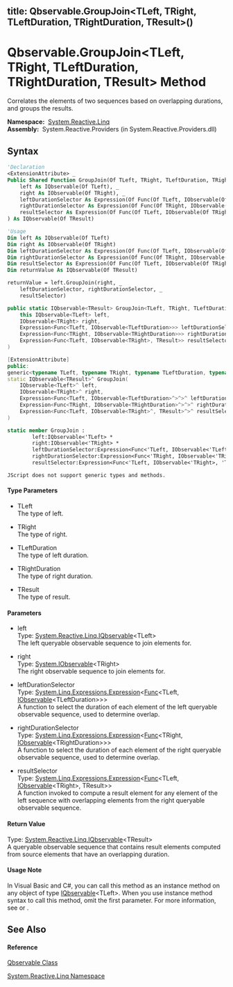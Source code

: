 title: Qbservable.GroupJoin<TLeft, TRight, TLeftDuration, TRightDuration, TResult>()
---
# Qbservable.GroupJoin\<TLeft, TRight, TLeftDuration, TRightDuration, TResult\> Method

Correlates the elements of two sequences based on overlapping durations, and groups the results.

**Namespace:**  [System.Reactive.Linq](System.Reactive.Linq\System.Reactive.Linq.md)  
**Assembly:**  System.Reactive.Providers (in System.Reactive.Providers.dll)

## Syntax

```vb
'Declaration
<ExtensionAttribute> _
Public Shared Function GroupJoin(Of TLeft, TRight, TLeftDuration, TRightDuration, TResult) ( _
    left As IQbservable(Of TLeft), _
    right As IObservable(Of TRight), _
    leftDurationSelector As Expression(Of Func(Of TLeft, IObservable(Of TLeftDuration))), _
    rightDurationSelector As Expression(Of Func(Of TRight, IObservable(Of TRightDuration))), _
    resultSelector As Expression(Of Func(Of TLeft, IObservable(Of TRight), TResult)) _
) As IQbservable(Of TResult)
```

```vb
'Usage
Dim left As IQbservable(Of TLeft)
Dim right As IObservable(Of TRight)
Dim leftDurationSelector As Expression(Of Func(Of TLeft, IObservable(Of TLeftDuration)))
Dim rightDurationSelector As Expression(Of Func(Of TRight, IObservable(Of TRightDuration)))
Dim resultSelector As Expression(Of Func(Of TLeft, IObservable(Of TRight), TResult))
Dim returnValue As IQbservable(Of TResult)

returnValue = left.GroupJoin(right, _
    leftDurationSelector, rightDurationSelector, _
    resultSelector)
```

```csharp
public static IQbservable<TResult> GroupJoin<TLeft, TRight, TLeftDuration, TRightDuration, TResult>(
    this IQbservable<TLeft> left,
    IObservable<TRight> right,
    Expression<Func<TLeft, IObservable<TLeftDuration>>> leftDurationSelector,
    Expression<Func<TRight, IObservable<TRightDuration>>> rightDurationSelector,
    Expression<Func<TLeft, IObservable<TRight>, TResult>> resultSelector
)
```

```c++
[ExtensionAttribute]
public:
generic<typename TLeft, typename TRight, typename TLeftDuration, typename TRightDuration, typename TResult>
static IQbservable<TResult>^ GroupJoin(
    IQbservable<TLeft>^ left, 
    IObservable<TRight>^ right, 
    Expression<Func<TLeft, IObservable<TLeftDuration>^>^>^ leftDurationSelector, 
    Expression<Func<TRight, IObservable<TRightDuration>^>^>^ rightDurationSelector, 
    Expression<Func<TLeft, IObservable<TRight>^, TResult>^>^ resultSelector
)
```

```fsharp
static member GroupJoin : 
        left:IQbservable<'TLeft> * 
        right:IObservable<'TRight> * 
        leftDurationSelector:Expression<Func<'TLeft, IObservable<'TLeftDuration>>> * 
        rightDurationSelector:Expression<Func<'TRight, IObservable<'TRightDuration>>> * 
        resultSelector:Expression<Func<'TLeft, IObservable<'TRight>, 'TResult>> -> IQbservable<'TResult> 
```

```jscript
JScript does not support generic types and methods.
```

#### Type Parameters

- TLeft  
  The type of left.

- TRight  
  The type of right.

- TLeftDuration  
  The type of left duration.

- TRightDuration  
  The type of right duration.

- TResult  
  The type of result.

#### Parameters

- left  
  Type: [System.Reactive.Linq.IQbservable](IQbservable\IQbservable(TSource).md)\<TLeft\>  
  The left queryable observable sequence to join elements for.

- right  
  Type: [System.IObservable](https://msdn.microsoft.com/en-us/library/Dd990377)\<TRight\>  
  The right observable sequence to join elements for.

- leftDurationSelector  
  Type: [System.Linq.Expressions.Expression](https://msdn.microsoft.com/en-us/library/Bb335710)\<[Func](https://msdn.microsoft.com/en-us/library/Bb549151)\<TLeft, [IObservable](https://msdn.microsoft.com/en-us/library/Dd990377)\<TLeftDuration\>\>\>  
  A function to select the duration of each element of the left queryable observable sequence, used to determine overlap.

- rightDurationSelector  
  Type: [System.Linq.Expressions.Expression](https://msdn.microsoft.com/en-us/library/Bb335710)\<[Func](https://msdn.microsoft.com/en-us/library/Bb549151)\<TRight, [IObservable](https://msdn.microsoft.com/en-us/library/Dd990377)\<TRightDuration\>\>\>  
  A function to select the duration of each element of the right queryable observable sequence, used to determine overlap.

- resultSelector  
  Type: [System.Linq.Expressions.Expression](https://msdn.microsoft.com/en-us/library/Bb335710)\<[Func](https://msdn.microsoft.com/en-us/library/Bb534647)\<TLeft, [IObservable](https://msdn.microsoft.com/en-us/library/Dd990377)\<TRight\>, TResult\>\>  
  A function invoked to compute a result element for any element of the left sequence with overlapping elements from the right queryable observable sequence.

#### Return Value

Type: [System.Reactive.Linq.IQbservable](IQbservable\IQbservable(TSource).md)\<TResult\>  
A queryable observable sequence that contains result elements computed from source elements that have an overlapping duration.

#### Usage Note

In Visual Basic and C\#, you can call this method as an instance method on any object of type [IQbservable](IQbservable\IQbservable(TSource).md)\<TLeft\>. When you use instance method syntax to call this method, omit the first parameter. For more information, see [](https://msdn.microsoft.com/en-us/library/Bb384936) or [](https://msdn.microsoft.com/en-us/library/Bb383977).

## See Also

#### Reference

[Qbservable Class](Qbservable\Qbservable.md)

[System.Reactive.Linq Namespace](System.Reactive.Linq\System.Reactive.Linq.md)








